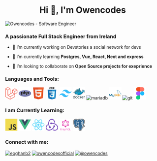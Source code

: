 <h1 align="center">Hi 👋, I'm Owencodes</h1>

<img src="https://imgur.com/uNErFTZ.png" alt="Owencodes - Software Engineer" style="max-width: 100%;">

<h3>A passionate Full Stack Engineer from Ireland</h3>

- 🔭 I’m currently working on Devstories a social network for devs

- 🌱 I’m currently learning **Postgres, Vue, React, Next and express**

- 👯 I’m looking to collaborate on **Open Source projects for exeprience**

<h3 align="left">Languages and Tools:</h3>
<p align="left">
<img src="https://github.com/devicons/devicon/blob/master/icons/laravel/laravel-original.svg" alt="Laravel" width="40" height="40"/>
<img src="https://raw.githubusercontent.com/devicons/devicon/master/icons/php/php-original.svg" alt="php" width="40" height="40"/>
<img src="https://github.com/devicons/devicon/blob/master/icons/html5/html5-original.svg" alt="html5" width="40" height="40"/>
<img src="https://github.com/devicons/devicon/blob/master/icons/css3/css3-original-wordmark.svg" alt="css3" width="40" height="40"/>
<img src="https://github.com/devicons/devicon/blob/master/icons/tailwindcss/tailwindcss-original.svg" alt="tailwind" width="40" height="40"/>
<img src="https://raw.githubusercontent.com/devicons/devicon/master/icons/docker/docker-original-wordmark.svg" alt="docker" width="40" height="40"/>
<img src="https://www.vectorlogo.zone/logos/mariadb/mariadb-icon.svg" alt="mariadb" width="40" height="40"/>
<img src="https://raw.githubusercontent.com/devicons/devicon/master/icons/mysql/mysql-original-wordmark.svg" alt="mysql" width="40" height="40"/>
<img src="https://www.vectorlogo.zone/logos/git-scm/git-scm-icon.svg" alt="git" width="40" height="40"/>
<img src="https://github.com/devicons/devicon/blob/master/icons/figma/figma-original.svg" alt="git" width="40" height="40"/>
</p>

<h3 align="left">I am Currently Learning:</h3>
<p align="left">
<img src="https://raw.githubusercontent.com/devicons/devicon/master/icons/javascript/javascript-original.svg" alt="javascript" width="40" height="40"/>
<img src="https://github.com/devicons/devicon/blob/master/icons/vuejs/vuejs-original.svg" alt="Vuejs" width="40" height="40"/>
<img src="https://github.com/devicons/devicon/blob/master/icons/react/react-original.svg" alt="Laravel" width="40" height="40"/>
<img src="https://github.com/devicons/devicon/blob/master/icons/redux/redux-original.svg" alt="Redux" width="40" height="40"/>
<img src="https://github.com/devicons/devicon/blob/master/icons/graphql/graphql-plain-wordmark.svg" alt="Redux" width="40" height="40"/>
<img src="https://github.com/devicons/devicon/blob/master/icons/postgresql/postgresql-original.svg" alt="postgresql" width="40" height="40"/>
</p>
<!-- <img src="" alt="Laravel" width="40" height="40"/> -->

<h3 align="left">Connect with me:</h3>
<p align="left">
<a href="https://twitter.com/eoghanb2" target="blank"><img align="center" src="https://raw.githubusercontent.com/rahuldkjain/github-profile-readme-generator/master/src/images/icons/Social/twitter.svg" alt="eoghanb2" height="30" width="40" /></a>
<a href="https://instagram.com/owencodesofficial" target="blank"><img align="center" src="https://raw.githubusercontent.com/rahuldkjain/github-profile-readme-generator/master/src/images/icons/Social/instagram.svg" alt="owencodesofficial" height="30" width="40" /></a>
<a href="https://www.hackerrank.com/@owencodes" target="blank"><img align="center" src="https://raw.githubusercontent.com/rahuldkjain/github-profile-readme-generator/master/src/images/icons/Social/hackerrank.svg" alt="@owencodes" height="30" width="40" /></a>
</p>


